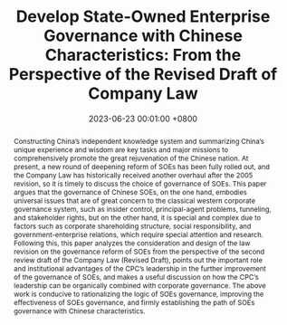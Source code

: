 ---
title:          "Develop State-Owned Enterprise Governance with Chinese Characteristics: From the Perspective of the Revised Draft of Company Law"
date:           2023-06-23 00:01:00 +0800
selected:       false
pub:            "BBA in Financial Management thesis"
# pub_pre:        "Submitted to "
# pub_post:       'Under review.'
# pub_last:       ' <span class="badge badge-pill badge-publication badge-success">Spotlight</span>'
# pub_date:       "2023"

abstract: >-
  Constructing China’s independent knowledge system and summarizing China’s unique experience and wisdom are key tasks and major missions to comprehensively promote the great rejuvenation of the Chinese nation. At present, a new round of deepening reform of SOEs has been fully rolled out, and the Company Law has historically received another overhaul after the 2005 revision, so it is timely to discuss the choice of governance of SOEs. This paper argues that the governance of Chinese SOEs, on the one hand, embodies universal issues that are of great concern to the classical western corporate governance system, such as insider control, principal-agent problems, tunneling, and stakeholder rights, but on the other hand, it is special and complex due to factors such as corporate shareholding structure, social responsibility, and government-enterprise relations, which require special attention and research. Following this, this paper analyzes the consideration and design of the law revision on the governance reform of SOEs from the perspective of the second review draft of the Company Law (Revised Draft), points out the important role and institutional advantages of the CPC’s leadership in the further improvement of the governance of SOEs, and makes a useful discussion on how the CPC’s leadership can be organically combined with corporate governance. The above work is conducive to rationalizing the logic of SOEs governance, improving the effectiveness of SOEs governance, and firmly establishing the path of SOEs governance with Chinese characteristics.

cover:          /assets/images/covers/2023-2.png
authors:
  - Huabing Li
links:
---